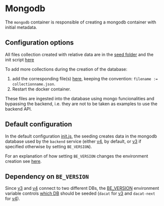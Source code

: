 # Mongodb

The `mongodb` container is responsible of creating a mongodb container with initial metadata.

## Configuration options

All files collection created with relative data are in the [seed folder](./config/seed/) and the init script [here](./config/init.js)

To add more collections during the creation of the database:
1. add the corresponding file(s) [here](./config/seed/), keeping the convention: `filename := collectionname.json`.
2. Restart the docker container.

These files are ingested into the database using mongo funcionalities and bypassing the backend, i.e. they are not to be taken as examples to use the backend API.

## Default configuration

In the default configuration [init.js](./config/init.js), the seeding creates data in the mongodb database used by the `backend` service (either [v4](../backendv4/), by default, or [v3](../backendv3/) if specified otherwise by setting `BE_VERSION`).

For an explanation of how setting `BE_VERSION` changes the environment creation see [here](./README.md#dependency-on-be_version).

## Dependency on `BE_VERSION`

Since [v3](../backendv3/) and [v4](../backendv4/) connect to two different DBs, the [BE_VERSION](./compose.yaml#L9) environment variable controls [which DB](./config/init.js#L1) should be seeded (`dacat` for [v3](../backendv3/) and `dacat-next` for [v4](../backendv4/)).
